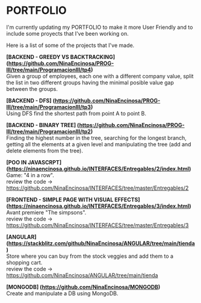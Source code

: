 # PORTFOLIO
I'm currently updating my PORTFOLIO to make it more User Friendly and to include some proyects that I've been working on.

Here is a list of some of the projects that I've made.

**[BACKEND - GREEDY VS BACKTRACKING] (https://github.com/NinaEncinosa/PROG-III/tree/main/ProgramacionIII/tp4)** </br>
Given a group of employees, each one with a different company value, split the list in two different groups having the minimal posible value gap between the groups.

**[BACKEND - DFS] (https://github.com/NinaEncinosa/PROG-III/tree/main/ProgramacionIII/tp3)** </br>
Using DFS find the shortest path from point A to point B. 

**[BACKEND - BINARY TREE] (https://github.com/NinaEncinosa/PROG-III/tree/main/ProgramacionIII/tp2)** </br>
Finding the highest number in the tree, searching for the longest branch, getting all the elements at a given level and manipulating the tree (add and delete elements from the tree). 

**[POO IN JAVASCRPT] (https://ninaencinosa.github.io/INTERFACES/Entregables/2/index.html)** </br>
Game: "4 in a row". </br>
review the code -> https://github.com/NinaEncinosa/INTERFACES/tree/master/Entregables/2

**[FRONTEND - SIMPLE PAGE WITH VISUAL EFFECTS] (https://ninaencinosa.github.io/INTERFACES/Entregables/3/index.html)** </br>
Avant premiere "The simpsons". </br>
review the code -> https://github.com/NinaEncinosa/INTERFACES/tree/master/Entregables/3

**[ANGULAR] (https://stackblitz.com/github/NinaEncinosa/ANGULAR/tree/main/tienda)** </br>
Store where you can buy from the stock veggies and add them to a shopping cart. </br>
review the code -> https://github.com/NinaEncinosa/ANGULAR/tree/main/tienda

**[MONGODB] (https://github.com/NinaEncinosa/MONGODB)** </br>
Create and manipulate a DB using MongoDB. </br>






